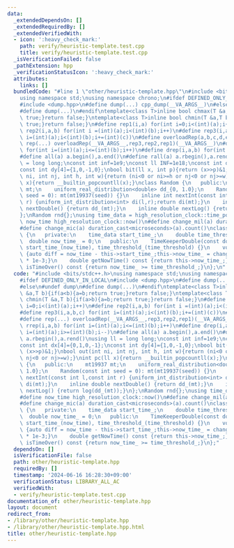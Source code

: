 ```yaml
---
data:
  _extendedDependsOn: []
  _extendedRequiredBy: []
  _extendedVerifiedWith:
  - icon: ':heavy_check_mark:'
    path: verify/heuristic-template.test.cpp
    title: verify/heuristic-template.test.cpp
  _isVerificationFailed: false
  _pathExtension: hpp
  _verificationStatusIcon: ':heavy_check_mark:'
  attributes:
    links: []
  bundledCode: "#line 1 \"other/heuristic-template.hpp\"\n#include <bits/stdc++.h>\n\
    using namespace std;\nusing namespace chrono;\n#ifdef DEFINED_ONLY_IN_LOCAL\n\
    #include <dump.hpp>\n#define dump(...) cpp_dump(__VA_ARGS__)\n#else\n#undef dump\n\
    #define dump(...)\n#endif\ntemplate<class T>inline bool chmax(T &a,T b){if(a<b){a=b;return\
    \ true;}return false;}\ntemplate<class T>inline bool chmin(T &a,T b){if(a>b){a=b;return\
    \ true;}return false;}\n#define rep1(i,a) for(int i=0;i<(int)(a);i++)\n#define\
    \ rep2(i,a,b) for(int i =(int)(a);i<(int)(b);i++)\n#define rep3(i,a,b,c) for(int\
    \ i=(int)(a);i<(int)(b);i+=(int)(c))\n#define overloadRep(a,b,c,d,e,...)e\n#define\
    \ rep(...) overloadRep(__VA_ARGS__,rep3,rep2,rep1)(__VA_ARGS__)\n#define rrep(i,a,b)\
    \ for(int i=(int)(a);i<=(int)(b);i++)\n#define drep(i,a,b) for(int i=(int)(a);i>=(int)(b);i--)\n\
    #define all(a) a.begin(),a.end()\n#define rall(a) a.rbegin(),a.rend()\nusing ll\
    \ = long long;\nconst int inf=1e9;\nconst ll INF=1e18;\nconst int dx[4]={0,1,0,-1};\n\
    const int dy[4]={1,0,-1,0};\nbool bit(ll x, int p){return (x>>p)&1;}\nbool out(int\
    \ ni, int nj, int h, int w){return (ni<0 or ni>=h or nj<0 or nj>=w);}\nint pc(ll\
    \ x){return __builtin_popcountll(x);}\nclass Random {\n   public:\n    mt19937\
    \ mt;\n    uniform_real_distribution<double> dd_{0, 1.0};\n    Random(const int\
    \ seed = 0): mt(mt19937(seed)) {}\n    inline int nextInt(const int l,const int\
    \ r) {uniform_int_distribution<int> di(l,r);return di(mt);}\n    inline double\
    \ nextDouble() {return dd_(mt);}\n    inline double nextLog() {return log(dd_(mt));}\n\
    };\nRandom rnd{};\nusing time_data = high_resolution_clock::time_point;\n#define\
    \ now_time high_resolution_clock::now()\n#define change_mil(a) duration_cast<milliseconds>(a).count()\n\
    #define change_mic(a) duration_cast<microseconds>(a).count()\nclass TimeKeeperDouble\
    \ {\n   private:\n    time_data start_time_;\n    double time_threshold_;\n  \
    \  double now_time_ = 0;\n   public:\n    TimeKeeperDouble(const double time_threshold):\
    \ start_time_(now_time), time_threshold_(time_threshold) {}\n    void setNowTime()\
    \ {auto diff = now_time - this->start_time_;this->now_time_ = change_mic(diff)\
    \ * 1e-3;}\n    double getNowTime() const {return this->now_time_;}\n    bool\
    \ isTimeOver() const {return now_time_ >= time_threshold_;}\n};\n"
  code: "#include <bits/stdc++.h>\nusing namespace std;\nusing namespace chrono;\n\
    #ifdef DEFINED_ONLY_IN_LOCAL\n#include <dump.hpp>\n#define dump(...) cpp_dump(__VA_ARGS__)\n\
    #else\n#undef dump\n#define dump(...)\n#endif\ntemplate<class T>inline bool chmax(T\
    \ &a,T b){if(a<b){a=b;return true;}return false;}\ntemplate<class T>inline bool\
    \ chmin(T &a,T b){if(a>b){a=b;return true;}return false;}\n#define rep1(i,a) for(int\
    \ i=0;i<(int)(a);i++)\n#define rep2(i,a,b) for(int i =(int)(a);i<(int)(b);i++)\n\
    #define rep3(i,a,b,c) for(int i=(int)(a);i<(int)(b);i+=(int)(c))\n#define overloadRep(a,b,c,d,e,...)e\n\
    #define rep(...) overloadRep(__VA_ARGS__,rep3,rep2,rep1)(__VA_ARGS__)\n#define\
    \ rrep(i,a,b) for(int i=(int)(a);i<=(int)(b);i++)\n#define drep(i,a,b) for(int\
    \ i=(int)(a);i>=(int)(b);i--)\n#define all(a) a.begin(),a.end()\n#define rall(a)\
    \ a.rbegin(),a.rend()\nusing ll = long long;\nconst int inf=1e9;\nconst ll INF=1e18;\n\
    const int dx[4]={0,1,0,-1};\nconst int dy[4]={1,0,-1,0};\nbool bit(ll x, int p){return\
    \ (x>>p)&1;}\nbool out(int ni, int nj, int h, int w){return (ni<0 or ni>=h or\
    \ nj<0 or nj>=w);}\nint pc(ll x){return __builtin_popcountll(x);}\nclass Random\
    \ {\n   public:\n    mt19937 mt;\n    uniform_real_distribution<double> dd_{0,\
    \ 1.0};\n    Random(const int seed = 0): mt(mt19937(seed)) {}\n    inline int\
    \ nextInt(const int l,const int r) {uniform_int_distribution<int> di(l,r);return\
    \ di(mt);}\n    inline double nextDouble() {return dd_(mt);}\n    inline double\
    \ nextLog() {return log(dd_(mt));}\n};\nRandom rnd{};\nusing time_data = high_resolution_clock::time_point;\n\
    #define now_time high_resolution_clock::now()\n#define change_mil(a) duration_cast<milliseconds>(a).count()\n\
    #define change_mic(a) duration_cast<microseconds>(a).count()\nclass TimeKeeperDouble\
    \ {\n   private:\n    time_data start_time_;\n    double time_threshold_;\n  \
    \  double now_time_ = 0;\n   public:\n    TimeKeeperDouble(const double time_threshold):\
    \ start_time_(now_time), time_threshold_(time_threshold) {}\n    void setNowTime()\
    \ {auto diff = now_time - this->start_time_;this->now_time_ = change_mic(diff)\
    \ * 1e-3;}\n    double getNowTime() const {return this->now_time_;}\n    bool\
    \ isTimeOver() const {return now_time_ >= time_threshold_;}\n};"
  dependsOn: []
  isVerificationFile: false
  path: other/heuristic-template.hpp
  requiredBy: []
  timestamp: '2024-06-16 16:28:30+09:00'
  verificationStatus: LIBRARY_ALL_AC
  verifiedWith:
  - verify/heuristic-template.test.cpp
documentation_of: other/heuristic-template.hpp
layout: document
redirect_from:
- /library/other/heuristic-template.hpp
- /library/other/heuristic-template.hpp.html
title: other/heuristic-template.hpp
---
```

